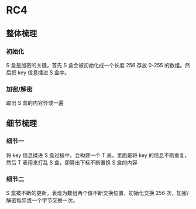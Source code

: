 # RC4

## 整体梳理
### 初始化
S 盒是加密的关键，首先 S 盒会被初始化成一个长度 256 存放 0-255 的数组。然后把 key 信息揉进 S 盒中。
### 加密/解密
取出 S 盒的内容异或一遍

## 细节梳理
### 细节一
将 key 信息揉进 S 盒过程中，会构建一个 T 表，里面是将 key 的信息不断重复，然后 T 表用来打乱 S 盒，即算出下标不断置换 S 盒的内容

### 细节二
S 盒被不断的更新，表现为数组两个值不断交换位置，初始化交换 256 次，加密/解密每异或一个字节交换一次。